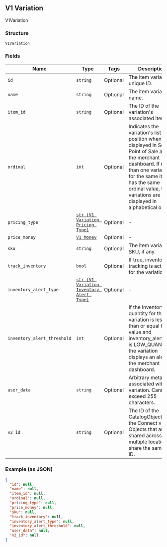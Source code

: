 ## V1 Variation

V1Variation

### Structure

`V1Variation`

### Fields

| Name | Type | Tags | Description |
|  --- | --- | --- | --- |
| `id` | `string` | Optional | The item variation's unique ID. |
| `name` | `string` | Optional | The item variation's name. |
| `item_id` | `string` | Optional | The ID of the variation's associated item. |
| `ordinal` | `int` | Optional | Indicates the variation's list position when displayed in Square Point of Sale and the merchant dashboard. If more than one variation for the same item has the same ordinal value, those variations are displayed in alphabetical order |
| `pricing_type` | [`str (V1 Variation Pricing Type)`]($m/V1VariationPricingType) | Optional | - |
| `price_money` | [`V1 Money`]($m/V1Money) | Optional | - |
| `sku` | `string` | Optional | The item variation's SKU, if any. |
| `track_inventory` | `bool` | Optional | If true, inventory tracking is active for the variation. |
| `inventory_alert_type` | [`str (V1 Variation Inventory Alert Type)`]($m/V1VariationInventoryAlertType) | Optional | - |
| `inventory_alert_threshold` | `int` | Optional | If the inventory quantity for the variation is less than or equal to this value and inventory_alert_type is LOW_QUANTITY, the variation displays an alert in the merchant dashboard. |
| `user_data` | `string` | Optional | Arbitrary metadata associated with the variation. Cannot exceed 255 characters. |
| `v2_id` | `string` | Optional | The ID of the CatalogObject in the Connect v2 API. Objects that are shared across multiple locations share the same v2 ID. |

### Example (as JSON)

```json
{
  "id": null,
  "name": null,
  "item_id": null,
  "ordinal": null,
  "pricing_type": null,
  "price_money": null,
  "sku": null,
  "track_inventory": null,
  "inventory_alert_type": null,
  "inventory_alert_threshold": null,
  "user_data": null,
  "v2_id": null
}
```

